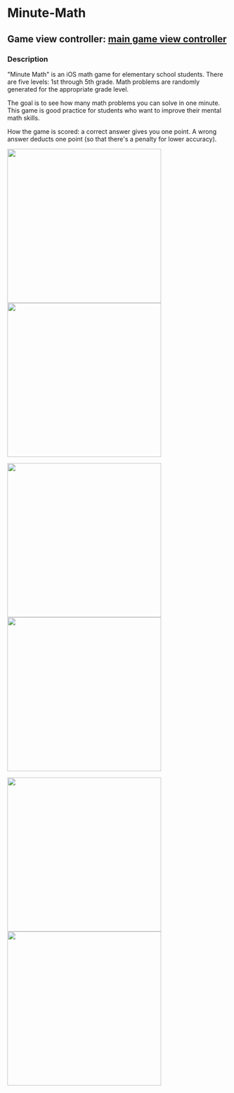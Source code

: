 # Minute-Math

## Game view controller: [main game view controller](https://github.com/LanceSanity/Minute-Math/blob/master/Minute%20Math/ViewController.swift)

### Description
"Minute Math" is an iOS math game for elementary school students. There are five levels: 1st through 5th grade. Math problems are randomly generated for the appropriate grade level.

The goal is to see how many math problems you can solve in one minute. This game is good practice for students who want to improve their mental math skills.

How the game is scored: a correct answer gives you one point. A wrong answer deducts one point (so that there's a penalty for lower accuracy).

<img src="screenshots/main-menu.png" width=350>     <img src="screenshots/start-game.png" width=350>

<img src="screenshots/correct-answer.png" width=350>     <img src="screenshots/incorrect-answer.png" width=350>


<img src="screenshots/button-placement.png" width=350>     <img src="screenshots/score-subview.png" width=350>
